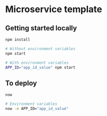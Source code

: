 # Microservice template

## Getting started locally

```bash
npm install

# Without environment variables
npm start

# With environment variables
APP_ID="app_id_value" npm start
```

## To deploy

```bash
now

# Environment variables
now -e APP_ID="app_id_value"
```